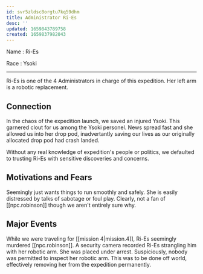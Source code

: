 ```yaml
---
id: svr5zldsc8orgtu7kq59dhm
title: Administrator Ri-Es
desc: ''
updated: 1659843789758
created: 1659837982043
---
```


Name
: Ri-Es

Race
: Ysoki

---

Ri-Es is one of the 4 Administrators in charge of this expedition. Her left arm is a robotic replacement.

## Connection
In the chaos of the expedition launch, we saved an injured Ysoki. This garnered clout for us among the Ysoki personel. News spread fast and she allowed us into her drop pod, inadvertantly saving our lives as our originally allocated drop pod had crash landed.

Without any real knowledge of expedition's people or politics, we defaulted to trusting Ri-Es with sensitive discoveries and concerns.

## Motivations and Fears
Seemingly just wants things to run smoothly and safely. She is easily distressed by talks of sabotage or foul play. Clearly, not a fan of [[npc.robinson]] though we aren't entirely sure why.
 
## Major Events
While we were traveling for [[mission 4|mission.4]], Ri-Es seemingly murdered [[npc.robinson]]. A security camera recorded Ri-Es strangling him with her robotic arm. She was placed under arrest. Suspiciously, nobody was permitted to inspect her robotic arm. This was to be done off world, effectively removing her from the expedition permanently.

